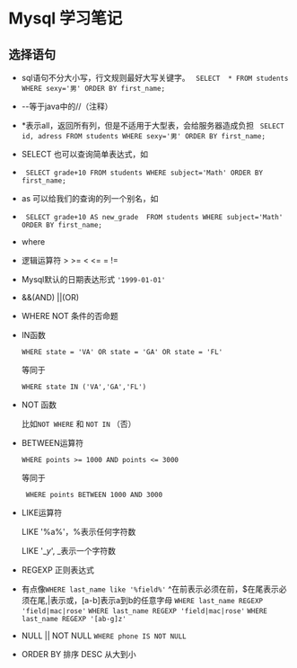 # Mysql 学习笔记 #

## 选择语句 ##
- sql语句不分大小写，行文规则最好大写关键字。
  ``  SELECT  * FROM students WHERE sexy='男' ORDER BY first_name;  ``
  
- --等于java中的//（注释）

- *表示all，返回所有列，但是不适用于大型表，会给服务器造成负担
  ``  SELECT  id, adress FROM students WHERE sexy='男' ORDER BY first_name;  ``
  
- SELECT 也可以查询简单表达式，如

- ``  SELECT grade+10 FROM students WHERE subject='Math' ORDER BY first_name;  ``

- as 可以给我们的查询的列一个别名，如

- ``  SELECT grade+10 AS new_grade  FROM students WHERE subject='Math' ORDER BY first_name;  ``

- where

- 逻辑运算符 > >= < <= = !=

- Mysql默认的日期表达形式 `'1999-01-01'`

- &&(AND) ||(OR)

- WHERE NOT 条件的否命题

- IN函数

  `` WHERE state = 'VA' OR state = 'GA' OR state = 'FL' ``

  等同于

  `` WHERE state IN ('VA','GA','FL') ``

- NOT 函数 

  比如`` NOT WHERE ``  和 `` NOT IN `` （否）

- BETWEEN运算符

  `` WHERE points >= 1000 AND points <= 3000 ``

  等同于

  `` WHERE points BETWEEN 1000 AND 3000``

- LIKE运算符

  LIKE '%a%'，%表示任何字符数

  LIKE '__y_', _表示一个字符数

- REGEXP 正则表达式
- 有点像`` WHERE last_name like '%field%' ``
  ^在前表示必须在前，$在尾表示必须在尾,|表示或，[a-b]表示a到b的任意字母
  `` WHERE last_name REGEXP 'field|mac|rose' ``
  `` WHERE last_name REGEXP 'field|mac|rose' ``
  `` WHERE last_name REGEXP '[ab-g]z' ``

- NULL || NOT NULL
  `` WHERE phone IS NOT NULL ``

- ORDER BY 排序
DESC 从大到小

